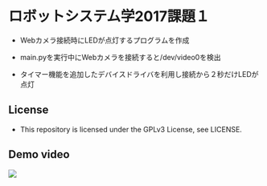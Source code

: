 # ロボットシステム学2017課題１

* Webカメラ接続時にLEDが点灯するプログラムを作成

* main.pyを実行中にWebカメラを接続すると/dev/video0を検出

* タイマー機能を追加したデバイスドライバを利用し接続から２秒だけLEDが点灯

## License

* This repository is licensed under the GPLv3 License, see LICENSE.

## Demo video

[![](https://img.youtube.com/vi/oVSrRisByJU/0.jpg)](https://www.youtube.com/watch?v=oVSrRisByJU)
